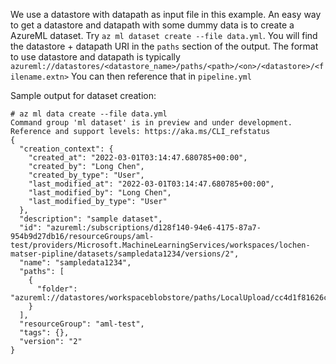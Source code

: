 
We use a datastore with datapath as input file in this example. An easy way to get a datastore and datapath with some dummy data is to create a AzureML dataset. Try `az ml dataset create --file data.yml`. You will find the datastore + datapath URI in the `paths` section of the output. The format to use datastore and datapath is typically `azureml://datastores/<datastore_name>/paths/<path>/<on>/<datastore>/<filename.extn>` You can then reference that in `pipeline.yml`



Sample output for dataset creation:
```
# az ml data create --file data.yml 
Command group 'ml dataset' is in preview and under development. Reference and support levels: https://aka.ms/CLI_refstatus
{
  "creation_context": {
    "created_at": "2022-03-01T03:14:47.680785+00:00",
    "created_by": "Long Chen",
    "created_by_type": "User",
    "last_modified_at": "2022-03-01T03:14:47.680785+00:00",
    "last_modified_by": "Long Chen",
    "last_modified_by_type": "User"
  },
  "description": "sample dataset",
  "id": "azureml:/subscriptions/d128f140-94e6-4175-87a7-954b9d27db16/resourceGroups/aml-test/providers/Microsoft.MachineLearningServices/workspaces/lochen-matser-pipline/datasets/sampledata1234/versions/2",
  "name": "sampledata1234",
  "paths": [
    {
      "folder": "azureml://datastores/workspaceblobstore/paths/LocalUpload/cc4d1f81626c8537b6e99dadbfeab622/data/"
    }
  ],
  "resourceGroup": "aml-test",
  "tags": {},
  "version": "2"
}
```